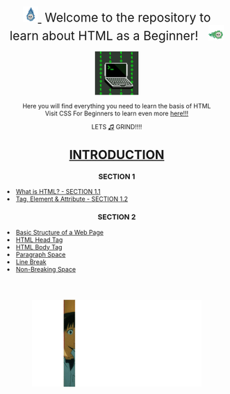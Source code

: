 <div align ="center">

<h1 style="font-weight:normal">
  <a href="https://sourcerer.io">
    <img src=https://github.com/UP210630/UP210630_CPP/blob/main/Imagenes/Fireee.webp
    alt="Gif1" width=35>
  </a>
  &nbsp;Welcome to the repository to learn about HTML as a Beginner! &nbsp;
  <img src=https://github.com/UP210630/UP210630_CPP/blob/main/Imagenes/Tad2ZrQ.gif 
    alt="gif2" width=35>

</div>

  <div align ="CENTER">
  <img  height="100" src="/media/matrixgif.gif"
  </div>

Here you will find everything you need to learn the basis of HTML <br>
Visit CSS For Beginners to learn even more [here!!!](https://github.com/wrenchtech)


LETS    [♫](https://www.youtube.com/watch?v=H6Q4s_ZdvAQ)   GRIND!!!!

<div align ="center">
<h1><a href="/Introduction.txt">  INTRODUCTION</a></h1>
</div>

<div align ="center">
<h3>SECTION 1</h3>
</div>

<o><div align ="justify">
    <li><a href="/SECTIONS/SECTION 1/SECTION 1.1 - What is HTML.txt">   What is HTML? - SECTION 1.1</a></li>
    <li><a href="/SECTIONS/SECTION 1/SECTION 1.2 - Tag, Element & Attribute.txt">   Tag, Element & Attribute - SECTION 1.2</a></li>

<div align ="center">
<h3>SECTION 2</h3>
</div>

<o><div align ="justify">
    <li><a href="/SECTIONS/SECTION 2/SECTION 2.1 - Basic Structure of a Web Page.html">   Basic Structure of a Web Page</a></li>
    <li><a href="/SECTIONS/SECTION 2/SECTION 2.2 - HTML Head Tag.html">   HTML Head Tag</a></li>
    <li><a href="/SECTIONS/SECTION 2/SECTION 2.3 - HTML Body Tag.html">   HTML Body Tag</a></li>
    <li><a href="/SECTIONS/SECTION 2/SECTION 2.4 - Paragraph Space.html">   Paragraph Space</a></li>
    <li><a href="/SECTIONS/SECTION 2/SECTION 2.5 - Line Break.html">   Line Break</a></li>
    <li><a href="/SECTIONS/SECTION 2/SECTION 2.6 - Non-Breaking Space.html">   Non-Breaking Space</a></li>

 <br><br><div align ="CENTER">
<img alt="c++" height="200" src="https://github.com/UP210630/UP210630_CPP/blob/main/Imagenes/PositiveWhisperedAmethystgemclam-max-1mb.gif"/>
</div>    